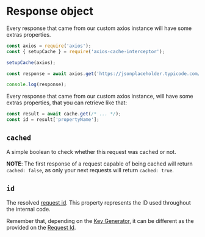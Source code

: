 # Response object

Every response that came from our custom axios instance will have some extras properties.

```js #runkit
const axios = require('axios');
const { setupCache } = require('axios-cache-interceptor');

setupCache(axios);

const response = await axios.get('https://jsonplaceholder.typicode.com/posts/1');

console.log(response);
```

Every response that came from our custom axios instance, will have some extras properties,
that you can retrieve like that:

```js
const result = await cache.get(/* ... */);
const id = result['propertyName'];
```

## `cached`

A simple boolean to check whether this request was cached or not.

**NOTE**: The first response of a request capable of being cached will return
`cached: false`, as only your next requests will return `cached: true`.

## `id`

The resolved [request id](pages/request-id.md). This property represents the ID used
throughout the internal code.

Remember that, depending on the
[Key Generator](pages/global-configuration?id=generateKey), it can be different as the
provided on the [Request Id](pages/per-request-configuration?id=id).
